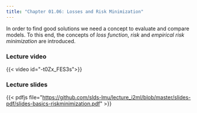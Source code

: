 ```yaml
---
title: "Chapter 01.06: Losses and Risk Minimization"
---
```

In order to find good solutions we need a concept to evaluate and compare models. To this end, the concepts of *loss function*, *risk* and *empirical risk minimization* are introduced.

<!--more-->

### Lecture video

{{< video id="-t0Zx_FES3s">}}

### Lecture slides

{{< pdfjs file="https://github.com/slds-lmu/lecture_i2ml/blob/master/slides-pdf/slides-basics-riskminimization.pdf" >}}
